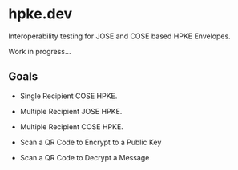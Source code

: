 # hpke.dev

Interoperability testing for JOSE and COSE based HPKE Envelopes.

Work in progress...


## Goals

- Single Recipient COSE HPKE.
- Multiple Recipient JOSE HPKE.
- Multiple Recipient COSE HPKE.

- Scan a QR Code to Encrypt to a Public Key
- Scan a QR Code to Decrypt a Message


